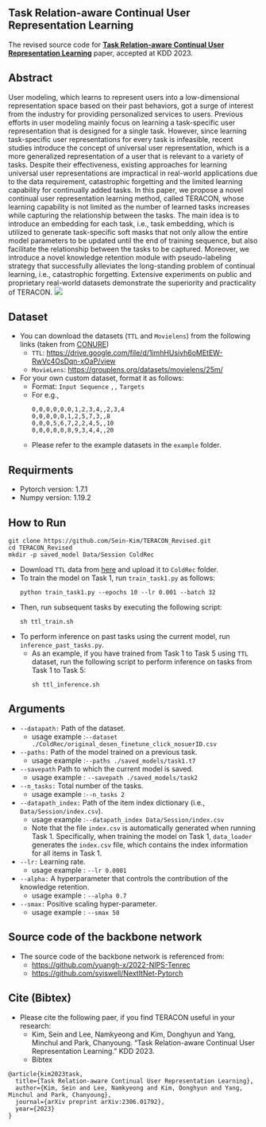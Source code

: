 ## Task Relation-aware Continual User Representation Learning
The revised source code for [**Task Relation-aware Continual User Representation Learning**](https://arxiv.org/abs/2306.01792) paper, accepted at KDD 2023.
## Abstract
User modeling, which learns to represent users into a low-dimensional representation space based on their past behaviors, got a surge of interest from the industry for providing personalized services to users. Previous efforts in user modeling mainly focus on learning a task-specific user representation that is designed for a single task. However, since learning task-specific user representations for every task is infeasible, recent studies introduce the concept of universal user representation, which is a more generalized representation of a user that is relevant to a variety of tasks. Despite their effectiveness, existing approaches for learning universal user representations are impractical in real-world applications due to the data requirement, catastrophic forgetting and the limited learning capability for continually added tasks. In this paper, we propose a novel continual user representation learning method, called TERACON, whose learning capability is not limited as the number of learned tasks increases while capturing the relationship between the tasks. The main idea is to introduce an embedding for each task, i.e., task embedding, which is utilized to generate task-specific soft masks that not only allow the entire model parameters to be updated until the end of training sequence, but also facilitate the relationship between the tasks to be captured. Moreover, we introduce a novel knowledge retention module with pseudo-labeling strategy that successfully alleviates the long-standing problem of continual learning, i.e., catastrophic forgetting. Extensive experiments on public and proprietary real-world datasets demonstrate the superiority and practicality of TERACON.
![](https://github.com/Sein-Kim/TERACON_Revised/assets/76777494/a30959a2-95a2-414f-a4c2-49c216d728ee)
## Dataset
- You can download the datasets (`TTL` and `Movielens`) from the following links (taken from [CONURE](https://arxiv.org/abs/2009.13724))<br>
  - `TTL`: https://drive.google.com/file/d/1imhHUsivh6oMEtEW-RwVc4OsDqn-xOaP/view<br>
  - `MovieLens`: https://grouplens.org/datasets/movielens/25m/
- For your own custom dataset, format it as follows: <br>
  - Format: `Input Sequence` `,,` `Targets` <br>
  - For e.g.,<br>
    ~~~
    0,0,0,0,0,0,1,2,3,4,,2,3,4
    0,0,0,0,0,1,2,5,7,3,,8
    0,0,0,5,6,7,2,2,4,5,,10
    0,0,0,0,0,8,9,3,4,4,,20
    ~~~
  - Please refer to the example datasets in the `example` folder.
## Requirments
- Pytorch version: 1.7.1
- Numpy version: 1.19.2
## How to Run
~~~
git clone https://github.com/Sein-Kim/TERACON_Revised.git
cd TERACON_Revised
mkdir -p saved_model Data/Session ColdRec
~~~
- Download `TTL` data from [here](https://drive.google.com/file/d/1imhHUsivh6oMEtEW-RwVc4OsDqn-xOaP/view) and upload it to `ColdRec` folder.
- To train the model on Task 1, run `train_task1.py` as follows:
  ~~~
  python train_task1.py --epochs 10 --lr 0.001 --batch 32
  ~~~
- Then, run subsequent tasks by executing the following script:
  ~~~
  sh ttl_train.sh
  ~~~
- To perform inference on past tasks using the current model, run `inference_past_tasks.py`.
  - As an example, if you have trained from Task 1 to Task 5 using `TTL` dataset, run the following script to perform inference on tasks from Task 1 to Task 5:
    ~~~
    sh ttl_inference.sh
    ~~~
## Arguments
- `--datapath:` Path of the dataset.<br>
	- usage example :`--dataset ./ColdRec/original_desen_finetune_click_nosuerID.csv`
- `--paths:` Path of the model trained on a previous task.<br>
	- usage example :`--paths ./saved_models/task1.t7`
- `--savepath` Path to which the current model is saved.<br>
	- usage example : `--savepath ./saved_models/task2`
- `--n_tasks:`  Total number of the tasks.<br>
	- usage example :`--n_tasks 2`
- `--datapath_index:` Path of the item index dictionary (i.e., `Data/Session/index.csv`).<br>
	- usage example :`--datapath_index Data/Session/index.csv`
	- Note that the file `index.csv` is automatically generated when running Task 1.
Specifically, when training the model on Task 1, `data_loader` generates the `index.csv` file, which contains the index information for all items in Task 1.<br>
- `--lr:` Learning rate.<br>
	- usage example : `--lr 0.0001`
- `--alpha:` A hyperparameter that controls the contribution of the knowledge retention.<br>
	- usage example : `--alpha 0.7`
- `--smax:` Positive scaling hyper-parameter.<br>
	- usage example : `--smax 50`
## Source code of the backbone network
- The source code of the backbone network is referenced from:
  - https://github.com/yuangh-x/2022-NIPS-Tenrec
  - https://github.com/syiswell/NextItNet-Pytorch
## Cite (Bibtex)
- Please cite the following paer, if you find TERACON useful in your research:
  - Kim, Sein and Lee, Namkyeong and Kim, Donghyun and Yang, Minchul and Park, Chanyoung. “Task Relation-aware Continual User Representation Learning.” KDD 2023.
  - Bibtex
```
@article{kim2023task,
  title={Task Relation-aware Continual User Representation Learning},
  author={Kim, Sein and Lee, Namkyeong and Kim, Donghyun and Yang, Minchul and Park, Chanyoung},
  journal={arXiv preprint arXiv:2306.01792},
  year={2023}
}
```